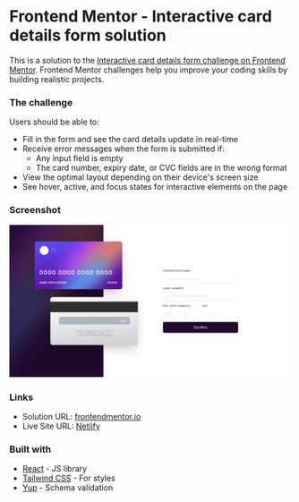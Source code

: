 # Frontend Mentor - Interactive card details form solution

This is a solution to the [Interactive card details form challenge on Frontend Mentor](https://www.frontendmentor.io/challenges/interactive-card-details-form-XpS8cKZDWw). Frontend Mentor challenges help you improve your coding skills by building realistic projects.

### The challenge

Users should be able to:

- Fill in the form and see the card details update in real-time
- Receive error messages when the form is submitted if:
  - Any input field is empty
  - The card number, expiry date, or CVC fields are in the wrong format
- View the optimal layout depending on their device's screen size
- See hover, active, and focus states for interactive elements on the page

### Screenshot

![](./project-screenshot.png)

### Links

- Solution URL: [frontendmentor.io](https://www.frontendmentor.io/solutions/responsive-interactive-card-details-form-using-react-cajiPR2b5A)
- Live Site URL: [Netlify](https://inquisitive-kashata-784657.netlify.app/)

### Built with

- [React](https://reactjs.org/) - JS library
- [Tailwind CSS](https://tailwindcss.com/) - For styles
- [Yup](https://github.com/jquense/yup) - Schema validation
